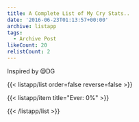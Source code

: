 ```yaml
---
title: A Complete List of My Cry Stats..
date: '2016-06-23T01:13:57+00:00'
archive: listapp
tags: 
  - Archive Post
likeCount: 20
relistCount: 2
---
```


Inspired by @DG

<!--more-->

{{< listapp/list order=false reverse=false >}}

   {{< listapp/item title="Ever: 0%" >}}

{{< /listapp/list >}}
